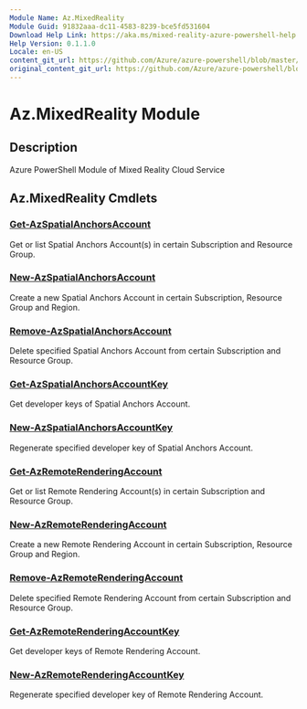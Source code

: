 ```yaml
---
Module Name: Az.MixedReality
Module Guid: 91832aaa-dc11-4583-8239-bce5fd531604
Download Help Link: https://aka.ms/mixed-reality-azure-powershell-help
Help Version: 0.1.1.0
Locale: en-US
content_git_url: https://github.com/Azure/azure-powershell/blob/master/src/MixedReality/MixedReality/help/Az.MixedReality.md
original_content_git_url: https://github.com/Azure/azure-powershell/blob/master/src/MixedReality/MixedReality/help/Az.MixedReality.md
---
```


# Az.MixedReality Module
## Description
Azure PowerShell Module of Mixed Reality Cloud Service

## Az.MixedReality Cmdlets
### [Get-AzSpatialAnchorsAccount](Get-AzSpatialAnchorsAccount.md)
Get or list Spatial Anchors Account(s) in certain Subscription and Resource Group.

### [New-AzSpatialAnchorsAccount](New-AzSpatialAnchorsAccount.md)
Create a new Spatial Anchors Account in certain Subscription, Resource Group and Region.

### [Remove-AzSpatialAnchorsAccount](Remove-AzSpatialAnchorsAccount.md)
Delete specified Spatial Anchors Account from certain Subscription and Resource Group.

### [Get-AzSpatialAnchorsAccountKey](Get-AzSpatialAnchorsAccountKey.md)
Get developer keys of Spatial Anchors Account.

### [New-AzSpatialAnchorsAccountKey](New-AzSpatialAnchorsAccountKey.md)
Regenerate specified developer key of Spatial Anchors Account.

### [Get-AzRemoteRenderingAccount](Get-AzRemoteRenderingAccount.md)
Get or list Remote Rendering Account(s) in certain Subscription and Resource Group.

### [New-AzRemoteRenderingAccount](New-AzRemoteRenderingAccount.md)
Create a new Remote Rendering Account in certain Subscription, Resource Group and Region.

### [Remove-AzRemoteRenderingAccount](Remove-AzRemoteRenderingAccount.md)
Delete specified Remote Rendering Account from certain Subscription and Resource Group.

### [Get-AzRemoteRenderingAccountKey](Get-AzRemoteRenderingAccountKey.md)
Get developer keys of Remote Rendering Account.

### [New-AzRemoteRenderingAccountKey](New-AzRemoteRenderingAccountKey.md)
Regenerate specified developer key of Remote Rendering Account.